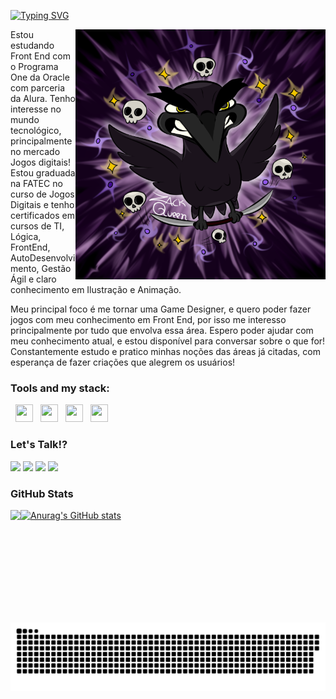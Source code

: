 [![Typing SVG](https://readme-typing-svg.demolab.com?font=Fira+Code&weight=600&size=25&pause=1000&color=BB00B4&random=false&width=435&height=40&lines=Oiê+me+chamo+Júlia!+%F0%9F%91%BE%F0%9F%93%9A%F0%9F%92%99)](https://git.io/typing-svg)

<img align="right" alt="Corvo ZackQueen" height="400px" src="./Corvo.png">

<p align="left">Estou estudando Front End com o Programa One da Oracle com parceria da Alura.
Tenho interesse no mundo tecnológico, principalmente no mercado Jogos digitais! Estou graduada na FATEC no curso de Jogos Digitais e tenho certificados em cursos de TI, Lógica, FrontEnd, AutoDesenvolvimento, Gestão Ágil e claro conhecimento em Ilustração e Animação.

Meu principal foco é me tornar uma Game Designer, e quero poder fazer jogos com meu conhecimento em Front End, por isso me interesso principalmente por tudo que envolva essa área. Espero poder ajudar com meu conhecimento atual, e estou disponível para conversar sobre o que for! Constantemente estudo e pratico minhas noções das áreas já citadas, com esperança de fazer criações que alegrem os usuários! 


### Tools and my stack:
<div align="left>
<img src="https://cdn.jsdelivr.net/gh/devicons/devicon@latest/icons/javascript/javascript-plain.svg" width="28" height="28"/>
<img width="4" />
<img src="https://cdn.jsdelivr.net/gh/devicons/devicon@latest/icons/css3/css3-plain-wordmark.svg" width="28" height="28"/>
<img width="4" />
<img src="https://cdn.jsdelivr.net/gh/devicons/devicon@latest/icons/html5/html5-plain-wordmark.svg" width="28" height="28"/>
<img width="4" />
<img src="https://cdn.jsdelivr.net/gh/devicons/devicon@latest/icons/vscode/vscode-original.svg" width="28" height="28"/>
<img width="4" />
<img src="https://cdn.jsdelivr.net/gh/devicons/devicon@latest/icons/git/git-original.svg" width="28" height="28"/><img />
</div>
                            

###  Let's Talk!?

<div>
<a href="https://www.linkedin.com/in/julia-zacharin" target="_blank"><img loading="lazy" src="https://img.shields.io/badge/-LinkedIn-000000?style=for-the-badge&logo=linkedin&logoColor=BB00B4" target="_blank"></a>  
<a href="https://instagram.com/juuh_zack" target="_blank"><img loading="lazy" src="https://img.shields.io/badge/-Instagram-000000?style=for-the-badge&logo=instagram&logoColor=BB00B4" target="_blank"></a>
<a href="https://www.twitch.tv/zackqueen_" target="_blank"><img loading="lazy" src="https://img.shields.io/badge/Twitch-000000?style=for-the-badge&logo=twitch&logoColor=BB00B4" target="_blank"></a>
<a href = "mailto:queenjuubee@gmail.com"><img loading="lazy" src="https://img.shields.io/badge/Gmail-000000?style=for-the-badge&logo=gmail&logoColor=BB00B4" target="_blank"></a>
</div>

###  GitHub Stats
<a href="https://github.com/zack-queen">  
<img align="left" loading="lazy" height="180em" src="https://github-readme-stats.vercel.app/api/top-langs/?username=zack-queen&layout=compact&langs_count=7&bg_color=000&title_color=BB00B4&text_color=ffffff&border_radius=3&border_color=BB00B4"/>

![Anurag's GitHub stats](https://github-readme-stats.vercel.app/api?username=zack-queen&show_icons=true&bg_color=000&title_color=BB00B4&text_color=ffffff&border_radius=3&border_color=BB00B4)


<picture>
  <source media="(prefers-color-scheme: dark)" srcset="https://raw.githubusercontent.com/zack-queen/zack-queen/output/github-contribution-grid-snake-dark.svg">
  <source media="(prefers-color-scheme: light)" srcset="https://raw.githubusercontent.com/zack-queen/zack-queen/output/github-contribution-grid-snake.svg">
  <img alt="github contribution grid snake animation" src="https://raw.githubusercontent.com/zack-queen/zack-queen/output/github-contribution-grid-snake.svg">
</picture>
<br><br>

